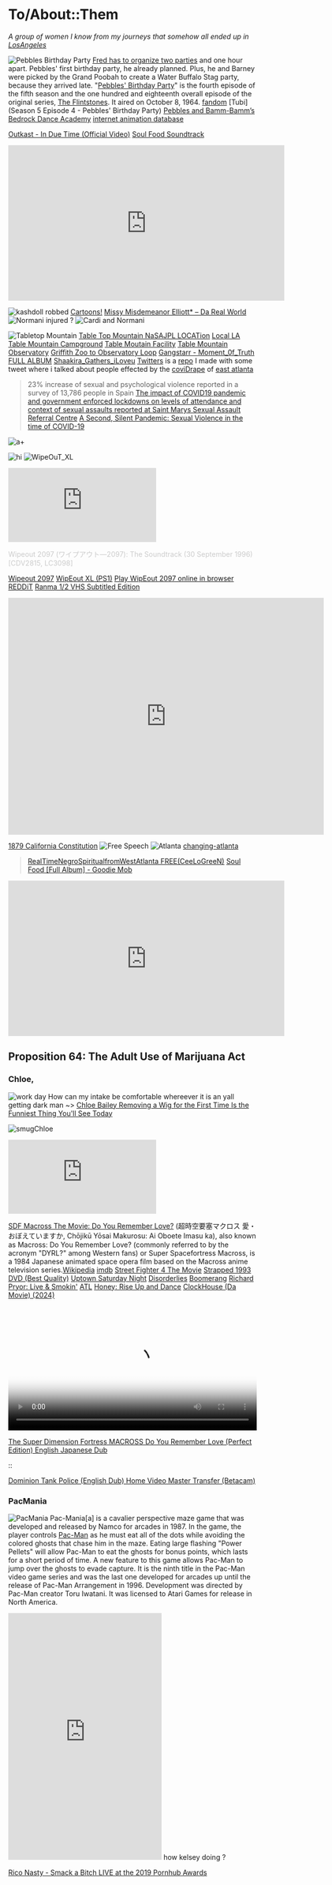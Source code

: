 # To/About::Them
<cite> A group of women I know from my journeys that somehow all ended up in [LosAngeles](https://lacity.gov/) </cite>

![Pebbles Birthday Party](https://i.makeagif.com/media/3-28-2016/jBmaQx.gif) 
[Fred has to organize two parties](https://archive.org/download/flintstones-the-treasure-of-sierra-madrock-pal/Flintstones%20The%20Treasure%20of%20Sierra%20Madrock%20%28%20PAL%20%29.pdf) and one hour apart. Pebbles' first birthday party, he already planned. Plus, he and Barney were picked by the Grand Poobah to create a Water Buffalo Stag party, because they arrived late.
"[Pebbles' Birthday Party](https://www.b98.tv/video/pebbles-birthday-party/)" is the fourth episode of the fifth season and the one hundred and eighteenth overall episode of the original series, [The Flintstones](https://www.retrogames.cc/snes-games/flintstones-the-usa-en-fr-de-es-it.html). It aired on October 8, 1964. [fandom](https://flintstones.fandom.com/wiki/Pebbles%27_Birthday_Party) [Tubi](Season 5 Episode 4 - Pebbles' Birthday Party) [Pebbles and Bamm-Bamm’s Bedrock Dance Academy](https://archive.org/details/bedrockdanceacademy) [internet animation database](https://www.intanibase.com/iad_video/video?videoID=8343&seriesID=74)



[Outkast - In Due Time (Official Video)](https://youtu.be/gvMCA9jHFZ0?si=TTouXsenky660LS7) [Soul Food Soundtrack](https://www.discogs.com/release/1575306-Various-Soul-Food-Soundtrack)

<iframe width="560" height="315" src="https://www.youtube.com/embed/gvMCA9jHFZ0?si=Z5J6IubPubq1kMCv" title="YouTube video player" frameborder="0" allow="accelerometer; autoplay; clipboard-write; encrypted-media; gyroscope; picture-in-picture; web-share" referrerpolicy="strict-origin-when-cross-origin" allowfullscreen></iframe>

![kashdoll robbed](https://pbs.twimg.com/media/GSPXbukboAEO8ad?format=jpg&name=large)
[Cartoons!](https://www.b98.tv/home/) [Missy Misdemeanor Elliott* – Da Real World](https://www.discogs.com/release/226224-Missy-Misdemeanor-Elliott-Da-Real-World)
![Normani injured ?](https://i.dailymail.co.uk/1s/2024/05/02/06/84355311-0-image-a-270_1714498955523.jpg) 
![Cardi and Normani](https://pbs.twimg.com/media/GRwXnx5acAU5nlb?format=jpg&name=large)

![Tabletop Mountain](https://pbs.twimg.com/media/GRwbIWPasAEVFpa?format=jpg&name=large)
[Table Top Mountain NaSAJPL LOCATion](https://tmf.jpl.nasa.gov/tmf-lidar/about_us/personnel.htm) [Local LA](https://www.recreation.gov/camping/campgrounds/233735) [Table Mountain Campground](https://www.fs.usda.gov/recarea/angeles/recarea/?recid=41684) [Table Moutain Facility](https://tmf.jpl.nasa.gov/) [Table Mountain Observatory](https://en.wikipedia.org/wiki/Table_Mountain_Observatory) [Griffith Zoo to Observatory Loop](https://www.alltrails.com/trail/us/california/griffith-zoo-to-observatory-loop) [Gangstarr - Moment_0f_Truth FULL ALBUM](https://youtu.be/b1EbbT7Xrgs?si=bM1BGbtQnU9YUgSc) [Shaakira_Gathers_iLoveu](https://ricothaka.github.io/) [Twitters](https://thakarashard.github.io/twitters/) is a [repo](https://docs.github.com/en/repositories/creating-and-managing-repositories/quickstart-for-repositories) I made with some tweet where i talked about people effected by the [coviDrape](https://bristoluniversitypressdigital.com/view/journals/jgbv/6/2/article-p242.xml) of [east atlanta](https://sfi.usc.edu/collections/nanjing-massacre)
> 23% increase of sexual and psychological violence reported in a survey of 13,786 people in Spain
[The impact of COVID19 pandemic and government enforced lockdowns on levels of attendance and context of sexual assaults reported at Saint Marys Sexual Assault Referral Centre](https://www.ncbi.nlm.nih.gov/pmc/articles/PMC10245237/#:~:text=Reports%20of%20intimate%20partner%20violence,in%20Peru%20increased%20by%2048%25) [A Second, Silent Pandemic: Sexual Violence in the time of COVID-19](https://info.primarycare.hms.harvard.edu/perspectives/articles/sexual-violence-and-covid)

![a+](https://raw.githubusercontent.com/ThakaSartu/thaka/master/assets/images/a-certification-logo-comptia-a-1636574.png)

![hi](https://i.makeagif.com/media/9-16-2015/cMX9cr.gif)
![WipeOuT_XL](https://pbs.twimg.com/media/GB2WGN8bEAAfbCx?format=jpg&name=large)

<embed src="https://w.soundcloud.com/player/?url=https%3A//api.soundcloud.com/tracks/217049673&color=%2300cc11&auto_play=false&hide_related=false&show_comments=true&show_user=true&show_reposts=false&show_teaser=true&visual=true" />  <div> <a href="https://soundcloud.com/user630627017/cdv2815" title="Wipeout 2097 (ワイプアウト―2097): The Soundtrack (30 September 1996) [CDV2815, LC3098]" target="_blank" style="color: #cccccc; text-decoration: none;"> Wipeout 2097 (ワイプアウト―2097): The Soundtrack (30 September 1996) [CDV2815, LC3098]</a></div>

[Wipeout 2097](https://www.retrogames.cc/psx-games/wipeout-2097.html) [WipEout XL (PS1)](https://www.retrogames.onl/2018/02/wipeout-xl-ps1.html) [Play WipEout 2097 online in browser REDDiT](https://www.reddit.com/r/WipeOut/comments/16g29dx/play_wipeout_2097_online_in_browser/?rdt=57852&onetap_auto=true&one_tap=true)
[Ranma 1/2 VHS Subtitled Edition](https://archive.org/download/ranma-1-2-subtitled-edition-vhs)
<iframe src="https://archive.org/embed/ranma-1-2-subtitled-edition-vhs" width="640" height="480" frameborder="0" webkitallowfullscreen="true" mozallowfullscreen="true" allowfullscreen></iframe>

[1879 California Constitution](https://archives.cdn.sos.ca.gov/collections/1879/archive/1879-constitution.pdf)
![Free Speech](https://pbs.twimg.com/media/GPP663haYAE0u8_?format=jpg&name=large)
![Atlanta](https://eoimages.gsfc.nasa.gov/images/imagerecords/147000/147806/atlanta_oli_2020127.jpg)
[changing-atlanta](https://earthobservatory.nasa.gov/images/147806/changing-atlanta)

>[RealTimeNegroSpiritualfromWestAtlanta FREE(CeeLoGreeN)](https://ia802307.us.archive.org/27/items/goodie-mob-what-chu-know/What%20Chu%20Know/08-Free%20%28Acapella%29.mp3)
[Soul Food [Full Album] - Goodie Mob](https://youtu.be/q6-SFIAzFnA?si=E2p991ohdqjfmC1p)

<iframe width="560" height="315" src="https://www.youtube.com/embed/gc5mBU_sfu0?si=Z6j6YFpL6PPEYqlO" title="YouTube video player" frameborder="0" allow="accelerometer; autoplay; clipboard-write; encrypted-media; gyroscope; picture-in-picture; web-share" referrerpolicy="strict-origin-when-cross-origin" allowfullscreen></iframe>

## Proposition 64: The Adult Use of Marijuana Act

### Chloe,
![work day](https://i.insider.com/61ba7b1696b8ed00194b3313?width=1136&format=jpeg)
How can my intake be comfortable whereever it is an yall getting dark man ~> 
[Chloe Bailey Removing a Wig for the First Time Is the Funniest Thing You'll See Today](https://www.allure.com/story/chloe-bailey-wig-removal-tiktok-video)

![smugChloe](https://media.allure.com/photos/645baf344d62964b81842fd7/16:9/w_1600,c_limit/chloe%20bailey%20wig%20removal.jpg)


<embed  src="https://www.youtube.com/embed/JR1Ib8o_eL4?si=P87EMXsghaK_IOVY" title="Kandi Hits The Road with Psiryn" frameborder="0" allow="accelerometer; autoplay; clipboard-write; encrypted-media; gyroscope; picture-in-picture; web-share" referrerpolicy="strict-origin-when-cross-origin" allowfullscreen />

[SDF Macross The Movie: Do You Remember Love?](https://www.youtube.com/watch?v=go6OhS43x30) (超時空要塞マクロス 愛・おぼえていますか, Chōjikū Yōsai Makurosu: Ai Oboete Imasu ka), also known as Macross: Do You Remember Love? (commonly referred to by the acronym "DYRL?" among Western fans) or Super Spacefortress Macross, is a 1984 Japanese animated space opera film based on the Macross anime television series.[Wikipedia](https://en.wikipedia.org/wiki/Macross:_Do_You_Remember_Love%3F) [imdb](https://www.imdb.com/title/tt0087660/) [Street Fighter 4 The Movie](https://youtu.be/Pt96FcavTgU?si=o03uR8HhFn7RZUOR) [Strapped 1993 DVD (Best Quality)](https://youtu.be/Wujr5FnC-GE?si=wg9CUqVp3Avmy8iX) [Uptown Saturday Night](https://www.youtube.com/watch?v=yqrUVBgeKWo) [Disorderlies](https://youtu.be/EsmWygTrKWw?si=eqgFgKv5ldb2BsXm) [Boomerang](https://www.youtube.com/watch?v=g5RI-6H7qHA) [Richard Pryor: Live & Smokin'](https://youtu.be/r0sVbrmRDDE?si=Woa2uQOlCCvzEvSN) [ATL](https://www.youtube.com/watch?v=ybzh6_5GFD0) [Honey: Rise Up and Dance](https://youtu.be/BOlOnimUriA?si=lPdrMhm1BYDHqOE9) [ClockHouse (Da Movie) (2024)](https://www.youtube.com/watch?v=7PSNFE-w_e0)

<video controls width="100%" height="auto" poster="https://64.media.tumblr.com/bd4c964ca79b5482e041da876825daab/tumblr_odjww7WQHR1r4zr8xo1_540.gif">

<source src="https://archive.org/download/super-dimension-fortress-macross-do-you-remember-love_202212/Super%20Dimension%20Fortress%20Macross%3B%20Do%20You%20Remember%20Love.mp4" type="video/mp4" />    
<source src="https://archive.org/download/super-dimension-fortress-macross-do-you-remember-love_202212/Super%20Dimension%20Fortress%20Macross%3B%20Do%20You%20Remember%20Love.mp4" type="video/mp4" />
      
        Download the
        or
        <a href="">MP4</a>
        video.
</video>


[The Super Dimension Fortress MACROSS Do You Remember Love (Perfect Edition) English Japanese Dub](https://archive.org/details/thesuperdimensionfortressmacrossdoyourememberloveperfecteditionenglishjapanesedub)

:: 

[Dominion Tank Police (English Dub) Home Video Master Transfer (Betacam)](https://archive.org/details/dominion-tank-police-english-dubbed-master)

### PacMania
![PacMania](https://upload.wikimedia.org/wikipedia/en/7/70/Pac-Mania_cover.jpg) 
Pac-Mania[a] is a cavalier perspective maze game that was developed and released by Namco for arcades in 1987. In the game, the player controls [Pac-Man](https://www.arcadeadventures.com/midway-ms-pac-man-cocktail-arcade-game-with-lcd-plays-60-games/) as he must eat all of the dots while avoiding the colored ghosts that chase him in the maze. Eating large flashing "Power Pellets" will allow Pac-Man to eat the ghosts for bonus points, which lasts for a short period of time. A new feature to this game allows Pac-Man to jump over the ghosts to evade capture. It is the ninth title in the Pac-Man video game series and was the last one developed for arcades up until the release of Pac-Man Arrangement in 1996. Development was directed by Pac-Man creator Toru Iwatani. It was licensed to Atari Games for release in North America.
<iframe src="https://archive.org/embed/arcade_pacmania" width="311" height="500" frameborder="0" webkitallowfullscreen="true" mozallowfullscreen="true" allowfullscreen></iframe> how kelsey doing ?

[Rico Nasty - Smack a Bitch LIVE at the 2019 Pornhub Awards](https://archive.org/details/191018-1644-1080-p-4000-k-255662912)
<video controls width="100%" height="auto" poster="https://media4.giphy.com/media/v1.Y2lkPTc5MGI3NjExZTVvczloMjUwa2d0b2YwYjM5c21pcGZtYm1tZmpzd3JndzZ0cjdzcyZlcD12MV9pbnRlcm5hbF9naWZfYnlfaWQmY3Q9Zw/RlkPRjL2XKODC1LQ31/giphy.webp">

<source src="https://archive.org/download/191018-1644-1080-p-4000-k-255662912/191018_1644_1080P_4000K_255662912.mp4" type="video/mp4" />    
<source src="https://archive.org/download/191018-1644-1080-p-4000-k-255662912/191018_1644_1080P_4000K_255662912.mp4" type="video/mp4" />
      
        Download the
        or
        <a href="">MP4</a>
        video.
</video>
